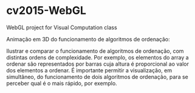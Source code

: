 # cv2015-WebGL
WebGL project for Visual Computation class

Animação em 3D do funcionamento de algoritmos de ordenação:

Ilustrar e comparar o funcionamento de algoritmos de ordenação, com distintas ordens de complexidade. Por exemplo, os elementos do array a ordenar são representados por barras cuja altura é proporcional ao valor dos elementos a ordenar. É importante permitir a visualização, em simultâneo, do funcionamento de dois algoritmos de ordenação, para se perceber qual é o mais rápido, por exemplo.
